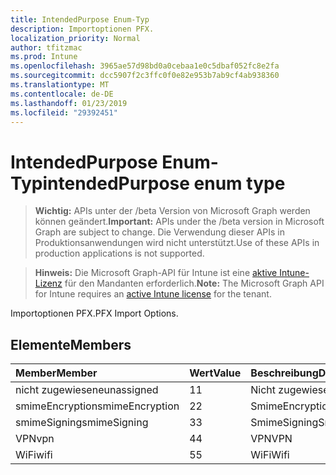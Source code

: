 ```yaml
---
title: IntendedPurpose Enum-Typ
description: Importoptionen PFX.
localization_priority: Normal
author: tfitzmac
ms.prod: Intune
ms.openlocfilehash: 3965ae57d98bd0a0cebaa1e0c5dbaf052fc8e2fa
ms.sourcegitcommit: dcc5907f2c3ffc0f0e82e953b7ab9cf4ab938360
ms.translationtype: MT
ms.contentlocale: de-DE
ms.lasthandoff: 01/23/2019
ms.locfileid: "29392451"
---
```

# <a name="intendedpurpose-enum-type"></a><span data-ttu-id="313e6-103">IntendedPurpose Enum-Typ</span><span class="sxs-lookup"><span data-stu-id="313e6-103">intendedPurpose enum type</span></span>

> <span data-ttu-id="313e6-104">**Wichtig:** APIs unter der /beta Version von Microsoft Graph werden können geändert.</span><span class="sxs-lookup"><span data-stu-id="313e6-104">**Important:** APIs under the /beta version in Microsoft Graph are subject to change.</span></span> <span data-ttu-id="313e6-105">Die Verwendung dieser APIs in Produktionsanwendungen wird nicht unterstützt.</span><span class="sxs-lookup"><span data-stu-id="313e6-105">Use of these APIs in production applications is not supported.</span></span>

> <span data-ttu-id="313e6-106">**Hinweis:** Die Microsoft Graph-API für Intune ist eine [aktive Intune-Lizenz](https://go.microsoft.com/fwlink/?linkid=839381) für den Mandanten erforderlich.</span><span class="sxs-lookup"><span data-stu-id="313e6-106">**Note:** The Microsoft Graph API for Intune requires an [active Intune license](https://go.microsoft.com/fwlink/?linkid=839381) for the tenant.</span></span>

<span data-ttu-id="313e6-107">Importoptionen PFX.</span><span class="sxs-lookup"><span data-stu-id="313e6-107">PFX Import Options.</span></span>

## <a name="members"></a><span data-ttu-id="313e6-108">Elemente</span><span class="sxs-lookup"><span data-stu-id="313e6-108">Members</span></span>
|<span data-ttu-id="313e6-109">Member</span><span class="sxs-lookup"><span data-stu-id="313e6-109">Member</span></span>|<span data-ttu-id="313e6-110">Wert</span><span class="sxs-lookup"><span data-stu-id="313e6-110">Value</span></span>|<span data-ttu-id="313e6-111">Beschreibung</span><span class="sxs-lookup"><span data-stu-id="313e6-111">Description</span></span>|
|:---|:---|:---|
|<span data-ttu-id="313e6-112">nicht zugewiesene</span><span class="sxs-lookup"><span data-stu-id="313e6-112">unassigned</span></span>|<span data-ttu-id="313e6-113">1</span><span class="sxs-lookup"><span data-stu-id="313e6-113">1</span></span>|<span data-ttu-id="313e6-114">Nicht zugewiesene</span><span class="sxs-lookup"><span data-stu-id="313e6-114">Unassigned</span></span>|
|<span data-ttu-id="313e6-115">smimeEncryption</span><span class="sxs-lookup"><span data-stu-id="313e6-115">smimeEncryption</span></span>|<span data-ttu-id="313e6-116">2</span><span class="sxs-lookup"><span data-stu-id="313e6-116">2</span></span>|<span data-ttu-id="313e6-117">SmimeEncryption</span><span class="sxs-lookup"><span data-stu-id="313e6-117">SmimeEncryption</span></span>|
|<span data-ttu-id="313e6-118">smimeSigning</span><span class="sxs-lookup"><span data-stu-id="313e6-118">smimeSigning</span></span>|<span data-ttu-id="313e6-119">3</span><span class="sxs-lookup"><span data-stu-id="313e6-119">3</span></span>|<span data-ttu-id="313e6-120">SmimeSigning</span><span class="sxs-lookup"><span data-stu-id="313e6-120">SmimeSigning</span></span>|
|<span data-ttu-id="313e6-121">VPN</span><span class="sxs-lookup"><span data-stu-id="313e6-121">vpn</span></span>|<span data-ttu-id="313e6-122">4</span><span class="sxs-lookup"><span data-stu-id="313e6-122">4</span></span>|<span data-ttu-id="313e6-123">VPN</span><span class="sxs-lookup"><span data-stu-id="313e6-123">VPN</span></span>|
|<span data-ttu-id="313e6-124">WiFi</span><span class="sxs-lookup"><span data-stu-id="313e6-124">wifi</span></span>|<span data-ttu-id="313e6-125">5</span><span class="sxs-lookup"><span data-stu-id="313e6-125">5</span></span>|<span data-ttu-id="313e6-126">WiFi</span><span class="sxs-lookup"><span data-stu-id="313e6-126">Wifi</span></span>|




